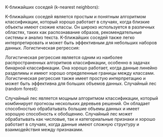K-ближайших соседей (k-nearest neighbors):

K-ближайших соседей является простым и понятным алгоритмом классификации, который хорошо работает в случаях, когда близкие объекты имеют схожие классы.
Он широко используется в различных областях, таких как распознавание образов, рекомендательные системы и анализ текста.
K-ближайших соседей также легко интерпретировать и может быть эффективным для небольших наборов данных.
Логистическая регрессия:

Логистическая регрессия является одним из наиболее распространенных алгоритмов классификации, особенно в задачах бинарной классификации.
Она хорошо работает, когда данные линейно разделимы и имеют хорошо определенные границы между классами.
Логистическая регрессия также имеет простую интерпретацию и может быть эффективна для больших объемов данных.
Случайный лес (random forest):

Случайный лес является мощным алгоритмом классификации, который комбинирует прогнозы нескольких деревьев решений.
Он обладает способностью обрабатывать большие объемы данных и имеет хорошую способность к обобщению.
Случайный лес может обрабатывать как числовые, так и категориальные признаки и хорошо работает в случаях, когда данные имеют сложную структуру и взаимодействия между признаками.